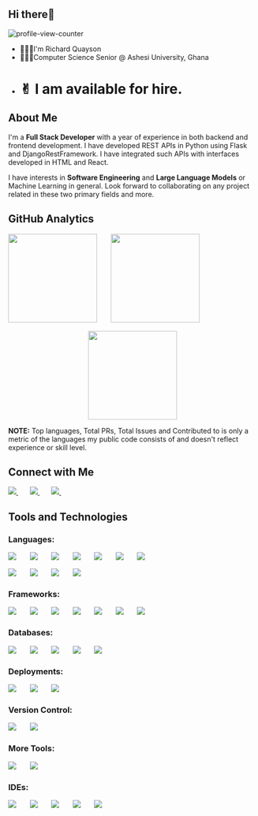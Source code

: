 <h2 align="left"> Hi there👋 </h2>
<p>
    <img src="https://komarev.com/ghpvc/?username=Richard-Quayson&color=71c7ec&style=flat" alt="profile-view-counter"/>
</p>

- 👨🏻‍💻I'm Richard Quayson
- 👩🏼‍🎓Computer Science Senior @ Ashesi University, Ghana
- <h1>✌︎︎ I am available for hire.</h1>

## About Me

<p>
    I'm a <b>Full Stack Developer</b> with a year of experience in both backend and frontend development. I have developed REST APIs in Python using Flask and DjangoRestFramework. I have integrated such APIs with interfaces developed in HTML and React.
</p>
<p>
    I have interests in <b>Software Engineering</b> and <b>Large Language Models</b> or Machine Learning in general. Look forward to collaborating on any project related in these two primary fields and more.
</p>

## GitHub Analytics

<p>
    <img height="180em" src="https://github-readme-stats-eight-theta.vercel.app/api?username=Richard-Quayson&title_color=9925be&text_color=2596be&bg_color=041014&show_icons=true&theme=algolia&include_all_commits=true&count_private=true"/>
    &nbsp; &nbsp; &nbsp;
    <img height="180em" src="https://github-readme-stats.vercel.app/api/top-langs/?username=Richard-Quayson&title_color=9925be&text_color=2596be&bg_color=041014&layout=compact&langs_count=8&theme=algolia"/>
</p>

<div style="display: flex; justify-content: center; align-items: center;">
    <img height="180em" src="https://streak-stats.demolab.com/?user=Richard-Quayson&theme=dark">    
</div>

<p>
    <b>NOTE:</b> 
    Top languages, Total PRs, Total Issues and Contributed to is only a metric of the languages my public code consists of and doesn't reflect experience or skill level.
<p>

## Connect with Me

<p>
    <a href="https://richard-quayson.github.io/">
        <img src="https://img.shields.io/badge/-Richard Quayson-3423A6?style=flat&logo=Github&logoColor=white"/>
    </a>
    &nbsp; &nbsp; &nbsp;
    <a href="https://www.linkedin.com/in/richard-quayson/">
        <img src="https://img.shields.io/badge/-Richard Quayson-0077B5?style=flat&logo=Linkedin&logoColor=white"/>
    </a>
    &nbsp; &nbsp; &nbsp;
    <a href="mailto:richard.quayson80@gmail.com">
        <img src="https://img.shields.io/badge/-richard.quayson80@gmail.com-D14836?style=flat&logo=Gmail&logoColor=white"/>
    </a>
    &nbsp; &nbsp; &nbsp;
</p>

## Tools and Technologies

<h3 align="left"> Languages: </h3>
<p>
    <img src="https://skillicons.dev/icons?i=py"/>
    &nbsp; &nbsp; &nbsp;
    <img src="https://skillicons.dev/icons?i=java"/>
    &nbsp; &nbsp; &nbsp;
    <img src="https://skillicons.dev/icons?i=cpp"/>
    &nbsp; &nbsp; &nbsp;
    <img src="https://skillicons.dev/icons?i=c"/>
    &nbsp; &nbsp; &nbsp;
    <img src="https://skillicons.dev/icons?i=js"/>
    &nbsp; &nbsp; &nbsp;
    <img src="https://skillicons.dev/icons?i=php"/>
    &nbsp; &nbsp; &nbsp;
    <img src="https://skillicons.dev/icons?i=r"/>
    &nbsp; &nbsp; &nbsp;
</p>

<p>
    <img src="https://skillicons.dev/icons?i=regex"/>
    &nbsp; &nbsp; &nbsp;
    <img src="https://skillicons.dev/icons?i=dart"/>
    &nbsp; &nbsp; &nbsp;
    <img src="https://skillicons.dev/icons?i=html"/>
    &nbsp; &nbsp; &nbsp;
    <img src="https://skillicons.dev/icons?i=css"/>
    &nbsp; &nbsp; &nbsp;
</p>

<h3 align="left"> Frameworks: </h3>
<p>
    <img src="https://skillicons.dev/icons?i=django"/>
    &nbsp; &nbsp; &nbsp;
    <img src="https://skillicons.dev/icons?i=flask"/>
    &nbsp; &nbsp; &nbsp;
    <img src="https://skillicons.dev/icons?i=react"/>
    &nbsp; &nbsp; &nbsp;
    <img src="https://skillicons.dev/icons?i=flutter"/>
    &nbsp; &nbsp; &nbsp;
    <img src="https://skillicons.dev/icons?i=spring"/>
    &nbsp; &nbsp; &nbsp;
    <img src="https://skillicons.dev/icons?i=tailwind"/>
    &nbsp; &nbsp; &nbsp;
    <img src="https://skillicons.dev/icons?i=bootstrap"/>
    &nbsp; &nbsp; &nbsp;
</p>

<h3 align="left"> Databases: </h3>
<p>
    <img src="https://skillicons.dev/icons?i=mysql"/>
    &nbsp; &nbsp; &nbsp;
    <img src="https://skillicons.dev/icons?i=postgresql"/>
    &nbsp; &nbsp; &nbsp;
    <img src="https://skillicons.dev/icons?i=sqlite"/>
    &nbsp; &nbsp; &nbsp;
    <img src="https://skillicons.dev/icons?i=mongodb"/>
    &nbsp; &nbsp; &nbsp;
    <img src="https://skillicons.dev/icons?i=firebase"/>
    &nbsp; &nbsp; &nbsp;
</p>

<h3 align="left"> Deployments: </h3>
<p>
    <img src="https://skillicons.dev/icons?i=docker"/>
    &nbsp; &nbsp; &nbsp;
    <img src="https://skillicons.dev/icons?i=kubernetes"/>
    &nbsp; &nbsp; &nbsp;
    <img src="https://skillicons.dev/icons?i=gcp"/>
    &nbsp; &nbsp; &nbsp;
</p>

<h3 align="left"> Version Control: </h3>
<p>
    <img src="https://skillicons.dev/icons?i=git"/>
    &nbsp; &nbsp; &nbsp;
    <img src="https://skillicons.dev/icons?i=github"/>
    &nbsp; &nbsp; &nbsp;
</p>

<h3 align="left"> More Tools: </h3>

<p>
    <img src="https://skillicons.dev/icons?i=postman"/>
    &nbsp; &nbsp; &nbsp;
    <img src="https://skillicons.dev/icons?i=figma"/>
    &nbsp; &nbsp; &nbsp;
</p>

<h3 align="left"> IDEs: </h3>
<p>
    <img src="https://skillicons.dev/icons?i=vscode"/>
    &nbsp; &nbsp; &nbsp;
    <img src="https://skillicons.dev/icons?i=visualstudio"/>
    &nbsp; &nbsp; &nbsp;
    <img src="https://skillicons.dev/icons?i=pycharm"/>
    &nbsp; &nbsp; &nbsp;
    <img src="https://skillicons.dev/icons?i=clion"/>
    &nbsp; &nbsp; &nbsp;
    <img src="https://skillicons.dev/icons?i=anaconda"/>
    &nbsp; &nbsp; &nbsp;
</p>
